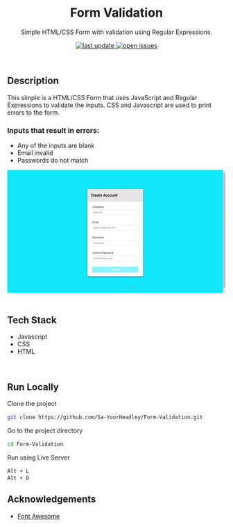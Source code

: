 <div align="center">

  <h1>Form Validation</h1>
  
  <p>
    Simple HTML/CSS Form with validation using Regular Expressions.
  </p>
  
<!-- Badges -->
<p>
  <a href="">
    <img src="https://img.shields.io/github/last-commit/Sa-YoorHeadley/Form-Validation" alt="last update" />
  </a>
  <a href="https://github.com/Sa-YoorHeadley/Form-Validation/issues/">
    <img src="https://img.shields.io/github/issues/Sa-YoorHeadley/Form-Validation" alt="open issues" />
  </a>
</p>
</div>

<br />

## Description 
This simple is a HTML/CSS Form that uses JavaScript and Regular Expressions to validate the inputs. CSS and Javascript are used to print errors to the form.
### Inputs that result in errors:
- Any of the inputs are blank
- Email invalid
- Passwords do not match

<!-- Video -->
<div align="center"> 
  <img src="https://github.com/Sa-YoorHeadley/Form-Validation/blob/main/assets/Preview.gif?raw=true" alt="screenshot" />
</div>

<br />

<!-- TechStack -->
## Tech Stack
  <ul>
    <li>Javascript</li>
    <li>CSS</li>
    <li>HTML</li>
  </ul>

<br />

<!-- Run Locally -->
## Run Locally

Clone the project

```bash
git clone https://github.com/Sa-YoorHeadley/Form-Validation.git
```

Go to the project directory

```bash
cd Form-Validation
```

Run using Live Server
```
Alt + L 
Alt + O
```

<!-- Acknowledgements -->
## Acknowledgements

- [Font Awesome](https://fontawesome.com)
